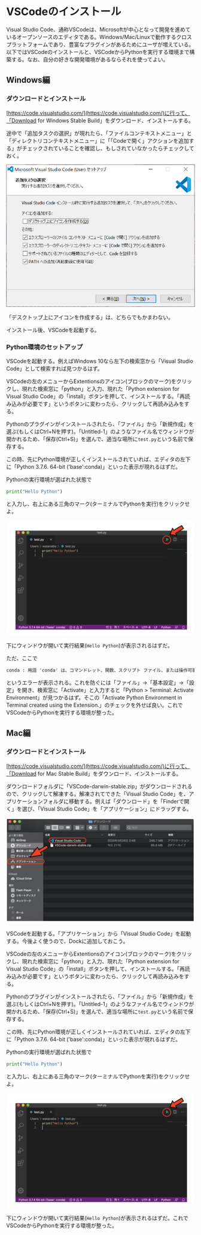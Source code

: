 # VSCodeのインストール

Visual Studio Code、通称VSCodeは、Microsoftが中心となって開発を進めているオープンソースのエディタである。Windows/Mac/Linuxで動作するクロスプラットフォームであり、豊富なプラグインがあるためにユーザが増えている。以下ではVSCodeのインストールと、VSCodeからPythonを実行する環境まで構築する。なお、自分の好きな開発環境があるならそれを使ってよい。

## Windows編

### ダウンロードとインストール

[https://code.visualstudio.com/](https://code.visualstudio.com/)に行って、「Download for Windows Stable Build」をダウンロード、インストールする。

途中で「追加タスクの選択」が現れたら、「ファイルコンテキストメニュー」と「ディレクトリコンテキストメニュー」に「「Codeで開く」アクションを追加する」がチェックされていることを確認し、もしされていなかったらチェックしておく。

![セットアップ](fig/vscode_setup_win.png)

「デスクトップ上にアイコンを作成する」は、どちらでもかまわない。

インストール後、VSCodeを起動する。

### Python環境のセットアップ

VSCodeを起動する。例えばWindows 10なら左下の検索窓から「Visual Studio Code」として検索すれば見つかるはず。

VSCodeの左のメニューからExtentionsのアイコン(ブロックのマーク)をクリックし、現れた検索窓に「python」と入力、現れた「Python extension for Visual Studio Code」の「install」ボタンを押して、インストールする。「再読み込みが必要です」というボタンに変わったら、クリックして再読み込みをする。

Pythonのプラグインがインストールされたら、「ファイル」から「新規作成」を選ぶ(もしくはCtrl+Nを押す)。「Untitled-1」のようなファイル名でウィンドウが開かれるため、「保存(Ctrl+S)」を選んで、適当な場所に`test.py`という名前で保存する。

この時、先にPython環境が正しくインストールされていれば、エディタの左下に「Python 3.7.6. 64-bit ('base':conda)」といった表示が現れるはずだ。

Pythonの実行環境が選ばれた状態で

```py
print("Hello Python")
```

と入力し、右上にある三角のマーク(ターミナルでPythonを実行)をクリックせよ。

![実行ボタン](fig/vscode_python_execute.png)

下にウィンドウが開いて実行結果(`Hello Python`)が表示されるはずだ。

ただ、ここで

```txt
conda : 用語 'conda' は、コマンドレット、関数、スクリプト ファイル、または操作可能なプログラムの名前として認識されません
```

というエラーが表示される。これを防ぐには「ファイル」→「基本設定」→「設定」を開き、検索窓に「Activate」と入力すると「Python > Terminal: Activate Environment」が見つかるはず。そこの「Activate Python Environment in Terminal created using the Extension.」のチェックを外せば良い。これでVSCodeからPythonを実行する環境が整った。

## Mac編

### ダウンロードとインストール

[https://code.visualstudio.com/](https://code.visualstudio.com/)に行って、「Download for Mac Stable Build」をダウンロード、インストールする。

ダウンロードフォルダに「VSCode-darwin-stable.zip」がダウンロードされるので、クリックして解凍する。解凍されてできた「Visual Studio Code」を、アプリケーションフォルダに移動する。例えば「ダウンロード」を「Finderで開く」を選び、「Visual Studio Code」を「アプリケーション」にドラッグする。

![VSCodeのインストール](fig/vscode_install_mac.png)

VSCodeを起動する。「アプリケーション」から「Visual Studio Code」を起動する。今後よく使うので、Dockに追加しておこう。

VSCodeの左のメニューからExtentionsのアイコン(ブロックのマーク)をクリックし、現れた検索窓に「python」と入力、現れた「Python extension for Visual Studio Code」の「install」ボタンを押して、インストールする。「再読み込みが必要です」というボタンに変わったら、クリックして再読み込みをする。

Pythonのプラグインがインストールされたら、「ファイル」から「新規作成」を選ぶ(もしくはCtrl+Nを押す)。「Untitled-1」のようなファイル名でウィンドウが開かれるため、「保存(Ctrl+S)」を選んで、適当な場所に`test.py`という名前で保存する。

この時、先にPython環境が正しくインストールされていれば、エディタの左下に「Python 3.7.6. 64-bit ('base':conda)」といった表示が現れるはずだ。

Pythonの実行環境が選ばれた状態で

```py
print("Hello Python")
```

と入力し、右上にある三角のマーク(ターミナルでPythonを実行)をクリックせよ。

![実行ボタン](fig/vscode_python_execute.png)

下にウィンドウが開いて実行結果(`Hello Python`)が表示されるはずだ。これでVSCodeからPythonを実行する環境が整った。
